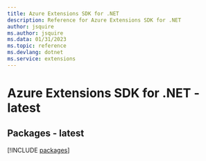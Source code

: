 ```yaml
---
title: Azure Extensions SDK for .NET
description: Reference for Azure Extensions SDK for .NET
author: jsquire
ms.author: jsquire
ms.data: 01/31/2023
ms.topic: reference
ms.devlang: dotnet
ms.service: extensions
---
```

# Azure Extensions SDK for .NET - latest
## Packages - latest
[!INCLUDE [packages](extensions-index.md)]